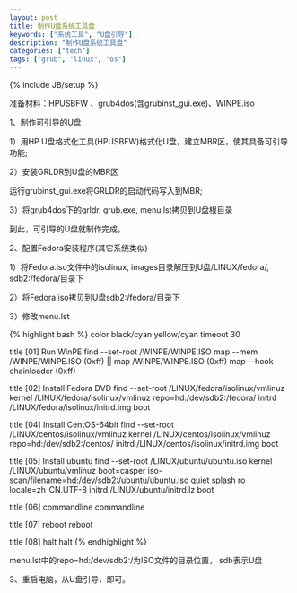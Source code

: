 ```yaml
---
layout: post
title: 制作U盘系统工具盘
keywords: ["系统工具", "U盘引导"]
description: "制作U盘系统工具盘"
categories: ["tech"]
tags: ["grub", "linux", "os"]
---
```

{% include JB/setup %}

准备材料：HPUSBFW 、grub4dos(含grubinst_gui.exe)、WINPE.iso

1、制作可引导的U盘


1）用HP U盘格式化工具(HPUSBFW)格式化U盘，建立MBR区，使其具备可引导功能;


2）安装GRLDR到U盘的MBR区

运行grubinst_gui.exe将GRLDR的启动代码写入到MBR;

3）将grub4dos下的grldr, grub.exe, menu.lst拷贝到U盘根目录

到此，可引导的U盘就制作完成。

2、配置Fedora安装程序(其它系统类似)

1）将Fedora.iso文件中的isolinux, images目录解压到U盘/LINUX/fedora/, sdb2:/fedora/目录下

2）将Fedora.iso拷贝到U盘sdb2:/fedora/目录下

3）修改menu.lst

{% highlight bash %}
color black/cyan yellow/cyan
timeout 30

title [01] Run WinPE
find --set-root /WINPE/WINPE.ISO
map --mem /WINPE/WINPE.ISO (0xff) || map /WINPE/WINPE.ISO (0xff)
map --hook
chainloader (0xff)

title [02] Install Fedora  DVD
find --set-root /LINUX/fedora/isolinux/vmlinuz
kernel /LINUX/fedora/isolinux/vmlinuz repo=hd:/dev/sdb2:/fedora/
initrd /LINUX/fedora/isolinux/initrd.img
boot

title [04] Install CentOS-64bit
find --set-root /LINUX/centos/isolinux/vmlinuz
kernel /LINUX/centos/isolinux/vmlinuz repo=hd:/dev/sdb2:/centos/
initrd /LINUX/centos/isolinux/initrd.img
boot

title [05] Install ubuntu
find --set-root /LINUX/ubuntu/ubuntu.iso
kernel /LINUX/ubuntu/vmlinuz boot=casper iso-scan/filename=hd:/dev/sdb2:/ubuntu/ubuntu.iso quiet splash ro locale=zh_CN.UTF-8
initrd /LINUX/ubuntu/initrd.lz
boot

title [06] commandline
commandline

title [07] reboot
reboot

title [08] halt
halt
{% endhighlight %}

menu.lst中的repo=hd:/dev/sdb2:/为ISO文件的目录位置， sdb表示U盘

3、重启电脑，从U盘引导，即可。

